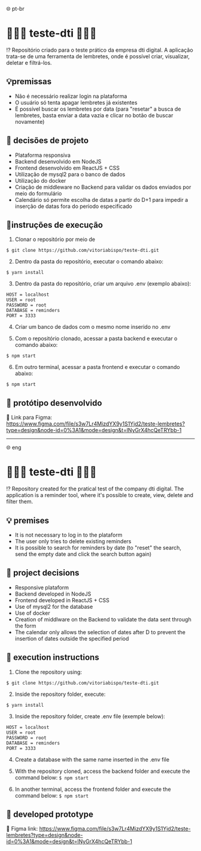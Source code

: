 🌐 pt-br

# 👩🏾‍💻 teste-dti 👩🏾‍💻

⁉️ Repositório criado para o teste prático da empresa dti digital. A aplicação trata-se de uma ferramenta de lembretes, onde é possível criar, visualizar, deletar e filtrá-los.

## 💡premissas
- Não é necessário realizar login na plataforma
- O usuário só tenta apagar lembretes já existentes
- É possível buscar os lembretes por data (para "resetar" a busca de lembretes, basta enviar a data vazia e clicar no botão de buscar novamente)


## 🤔 decisões de projeto
- Plataforma responsiva
- Backend desenvolvido em NodeJS
- Frontend desenvolvido em ReactJS + CSS
- Utilização de mysql2 para o banco de dados
- Utilização do docker
- Criação de middleware no Backend para validar os dados enviados por meio do formulário
- Calendário só permite escolha de datas a partir do D+1 para impedir a inserção de datas fora do periodo especificado


## 📝instruções de execução
1. Clonar o repositório por meio de  

``` $ git clone https://github.com/vitoriabispo/teste-dti.git ``` 

2. Dentro da pasta do repositório, executar o comando abaixo:

``` $ yarn install ``` 

3. Dentro da pasta do repositório, criar um arquivo .env (exemplo abaixo):

```
HOST = localhost
USER = root
PASSWORD = root
DATABASE = reminders
PORT = 3333 
``` 

4. Criar um banco de dados com o mesmo nome inserido no .env

5. Com o repositório clonado, acessar a pasta backend e executar o comando abaixo: 

``` $ npm start ``` 

6. Em outro terminal, acessar a pasta frontend e executar o comando abaixo:  

``` $ npm start ``` 

## 🎨 protótipo desenvolvido
🔗 Link para Figma: https://www.figma.com/file/s3w7Lr4MizdYX9y1S1Yjd2/teste-lembretes?type=design&node-id=0%3A1&mode=design&t=lNyGrX4hcQeTRYbb-1

---

🌐 eng

# 👩🏾‍💻 teste-dti 👩🏾‍💻

⁉️ Repository created for the pratical test of the company dti digital. The application is a reminder tool, where it's possible to create, view, delete and filter them.

## 💡 premises
- It is not necessary to log in to the plataform
- The user only tries to delete existing reminders
- It is possible to search for reminders by date (to "reset" the search, send the empty date and click the search button again)


## 🤔 project decisions
- Responsive plataform
- Backend developed in NodeJS
- Frontend developed in ReactJS + CSS
- Use of mysql2 for the database
- Use of docker
- Creation of middlware on the Backend to validate the data sent through the form
- The calendar only allows the selection of dates after D to prevent the insertion of dates outside the specified period


## 📝 execution instructions
1. Clone the repository using:

``` $ git clone https://github.com/vitoriabispo/teste-dti.git ``` 

2. Inside the repository folder, execute:

``` $ yarn install ``` 

3. Inside the repository folder, create .env file (exemple below):

```
HOST = localhost
USER = root
PASSWORD = root
DATABASE = reminders
PORT = 3333 
``` 

4. Create a database with the same name inserted in the .env file

5. With the repository cloned, access the backend folder and execute the command below:
``` $ npm start ``` 

6. In another terminal, access the frontend folder and execute the command below:
``` $ npm start ``` 

## 🎨 developed prototype

🔗 Figma link: https://www.figma.com/file/s3w7Lr4MizdYX9y1S1Yjd2/teste-lembretes?type=design&node-id=0%3A1&mode=design&t=lNyGrX4hcQeTRYbb-1